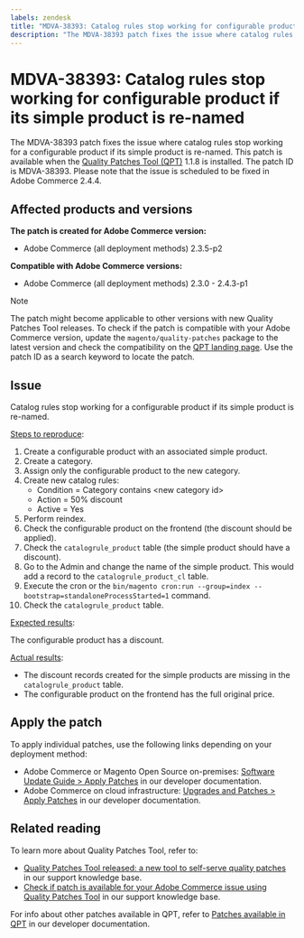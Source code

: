 ```yaml
---
labels: zendesk
title: "MDVA-38393: Catalog rules stop working for configurable product if its simple product is re-named"
description: "The MDVA-38393 patch fixes the issue where catalog rules stop working for a configurable product if its simple product is re-named. This patch is available when the [Quality Patches Tool (QPT)](https://support.magento.com/hc/en-us/articles/360047139492) 1.1.8 is installed. The patch ID is MDVA-38393. Please note that the issue is scheduled to be fixed in Adobe Commerce 2.4.4."
---
```


# MDVA-38393: Catalog rules stop working for configurable product if its simple product is re-named

The MDVA-38393 patch fixes the issue where catalog rules stop working for a configurable product if its simple product is re-named. This patch is available when the [Quality Patches Tool (QPT)](https://support.magento.com/hc/en-us/articles/360047139492) 1.1.8 is installed. The patch ID is MDVA-38393. Please note that the issue is scheduled to be fixed in Adobe Commerce 2.4.4.

## Affected products and versions

**The patch is created for Adobe Commerce version:**

* Adobe Commerce (all deployment methods) 2.3.5-p2

**Compatible with Adobe Commerce versions:**

* Adobe Commerce (all deployment methods) 2.3.0 - 2.4.3-p1

>[!NOTE]
>
>The patch might become applicable to other versions with new Quality Patches Tool releases. To check if the patch is compatible with your Adobe Commerce version, update the `magento/quality-patches` package to the latest version and check the compatibility on the [QPT landing page](https://devdocs.magento.com/quality-patches/tool.html#patch-grid). Use the patch ID as a search keyword to locate the patch.

## Issue

Catalog rules stop working for a configurable product if its simple product is re-named.

<u>Steps to reproduce</u>:

1. Create a configurable product with an associated simple product.
1. Create a category.
1. Assign only the configurable product to the new category.
1. Create new catalog rules:
    * Condition = Category contains \<new category id>
    * Action = 50% discount
    * Active = Yes
1. Perform reindex.
1. Check the configurable product on the frontend (the discount should be applied).
1. Check the `catalogrule_product` table (the simple product should have a discount).
1. Go to the Admin and change the name of the simple product. This would add a record to the `catalogrule_product_cl` table.
1. Execute the cron or the `bin/magento cron:run --group=index --bootstrap=standaloneProcessStarted=1` command.
1. Check the `catalogrule_product` table.

<u>Expected results</u>:

The configurable product has a discount.

<u>Actual results</u>:

* The discount records created for the simple products are missing in the `catalogrule_product` table.
* The configurable product on the frontend has the full original price.

## Apply the patch

To apply individual patches, use the following links depending on your deployment method:

* Adobe Commerce or Magento Open Source on-premises: [Software Update Guide > Apply Patches](https://devdocs.magento.com/guides/v2.4/comp-mgr/patching/mqp.html) in our developer documentation.
* Adobe Commerce on cloud infrastructure: [Upgrades and Patches > Apply Patches](https://devdocs.magento.com/cloud/project/project-patch.html) in our developer documentation.

## Related reading

To learn more about Quality Patches Tool, refer to:

* [Quality Patches Tool released: a new tool to self-serve quality patches](https://support.magento.com/hc/en-us/articles/360047139492) in our support knowledge base.
* [Check if patch is available for your Adobe Commerce issue using Quality Patches Tool](https://support.magento.com/hc/en-us/articles/360047125252) in our support knowledge base.

For info about other patches available in QPT, refer to [Patches available in QPT](https://devdocs.magento.com/quality-patches/tool.html#patch-grid) in our developer documentation.